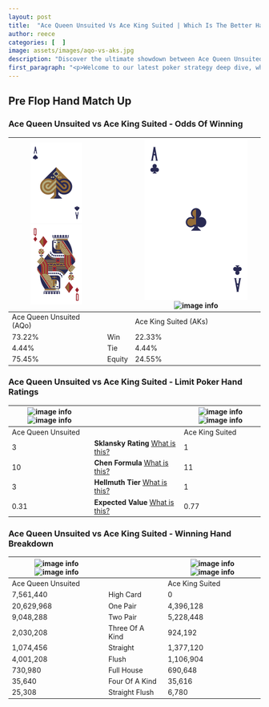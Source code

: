 ```yaml
---
layout: post
title:  "Ace Queen Unsuited Vs Ace King Suited | Which Is The Better Hand In Poker? A Complete Guide"
author: reece
categories: [  ]
image: assets/images/aqo-vs-aks.jpg
description: "Discover the ultimate showdown between Ace Queen Unsuited and Ace King Suited in poker! Uncover the odds, strategies, and scenarios where one hand triumphs over the other. Get ready to up your poker game with this thrilling analysis."
first_paragraph: "<p>Welcome to our latest poker strategy deep dive, where we're pitting two distinct hands against each other in a high-stakes showdown: Ace Queen Unsuited vs Ace King Suited.</p><p>In the dynamic world of poker, every decision counts, and knowing which hand holds the upper hand is key to your success at the table.</p><p>In this article, we'll dissect these two hands, explore the scenarios where one dominates the other, and equip you with the knowledge to make strategic choices that can tip the odds in your favor.</p><p>Get ready to unravel the intriguing dynamics of these poker hands and elevate your game to new heights.</p>"
---
```




[comment]: # (sp0)

## Pre Flop Hand Match Up

<div class="table hand-ratings" markdown="1"> 



### Ace Queen Unsuited vs Ace King Suited - Odds Of Winning


    
| ![image info](assets/images/hand1/a.png) ![image info](assets/images/hand1/qo.png) |  | ![image info](assets/images/hand2/a.png) ![image info](assets/images/hand2/ks.png) |
| -------- | -------- | -------- |
| Ace Queen Unsuited (AQo) |  | Ace King Suited (AKs) |
| 73.22% | Win | 22.33% |
| 4.44% | Tie | 4.44% |
| 75.45% | Equity | 24.55% |




[comment]: # (sp1)



### Ace Queen Unsuited vs Ace King Suited - Limit Poker Hand Ratings


    
| ![image info](https://www.riverpairs.com/assets/images/hand1/a.png) ![image info](https://www.riverpairs.com/assets/images/hand1/qo.png) |  | ![image info](https://www.riverpairs.com/assets/images/hand2/a.png) ![image info](https://www.riverpairs.com/assets/images/hand2/ks.png) |
| -------- | -------- | -------- |
| Ace Queen Unsuited |  | Ace King Suited |
| 3 | **Sklansky Rating** [What is this?](/sklansky-rating-explained) | 1 |
| 10 | **Chen Formula** [What is this?](/chen-formula-explained) | 11 |
| 3 | **Hellmuth Tier** [What is this?](/Hellmuth-tier-explained) | 1 |
| 0.31 | **Expected Value** [What is this?](/expected-value-explained) | 0.77 |




[comment]: # (sp2)



### Ace Queen Unsuited vs Ace King Suited - Winning Hand Breakdown


    
| ![image info](https://www.riverpairs.com/assets/images/hand1/a.png) ![image info](https://www.riverpairs.com/assets/images/hand1/qo.png) |  | ![image info](https://www.riverpairs.com/assets/images/hand2/a.png) ![image info](https://www.riverpairs.com/assets/images/hand2/ks.png) |
| -------- | -------- | -------- |
| Ace Queen Unsuited |  | Ace King Suited |
| 7,561,440 | High Card | 0 |
| 20,629,968 | One Pair | 4,396,128 |
| 9,048,288 | Two Pair | 5,228,448 |
| 2,030,208 | Three Of A Kind | 924,192 |
| 1,074,456 | Straight | 1,377,120 |
| 4,001,208 | Flush | 1,106,904 |
| 730,980 | Full House | 690,648 |
| 35,640 | Four Of A Kind | 35,616 |
| 25,308 | Straight Flush | 6,780 |




[comment]: # (sp3)



</div>

[comment]: # (sp4)



[comment]: # (sp5)

